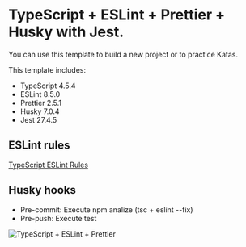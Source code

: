 # TypeScript + ESLint + Prettier + Husky with Jest. 

You can use this template to build a new project or to practice Katas.

This template includes:
* TypeScript 4.5.4
* ESLint 8.5.0
* Prettier 2.5.1
* Husky 7.0.4
* Jest 27.4.5

## ESLint rules
[TypeScript ESLint Rules](https://github.com/typescript-eslint/typescript-eslint/tree/master/packages/eslint-plugin)

## Husky hooks
* Pre-commit: Execute npm analize (tsc + eslint --fix)
* Pre-push: Execute test

![TypeScript + ESLint + Prettier](logo.png)